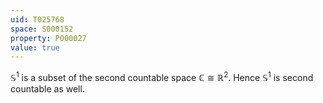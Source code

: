 ```yaml
---
uid: T025768
space: S000152
property: P000027
value: true
---
```


$\mathbb S^1$ is a subset of the second countable space $\mathbb C\cong \mathbb R^2$. Hence $\mathbb S^1$ is second countable as well.
